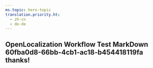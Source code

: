 ```yaml
---
ms.topic: hero-topic
translation.priority.ht: 
  - zh-cn
  - de-de
---
```

## OpenLocalization Workflow Test MarkDown 60fba0d8-66bb-4cb1-ac18-b454418119fa thanks!
